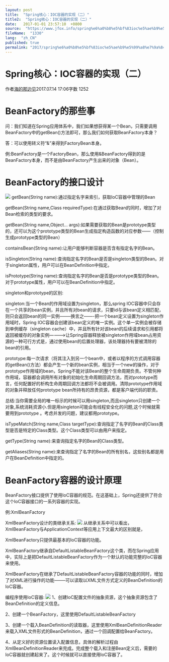```yaml
---
layout: post
title:  "Spring核心：IOC容器的实现（二）"
title2:  "Spring核心：IOC容器的实现（二）"
date:   2017-01-01 23:57:10  +0800
source:  "https://www.jfox.info/spring%e6%a0%b8%e5%bf%83ioc%e5%ae%b9%e5%99%a8%e7%9a%84%e5%ae%9e%e7%8e%b0%e4%ba%8c.html"
fileName:  "1330"
lang:  "zh_CN"
published: true
permalink: "2017/spring%e6%a0%b8%e5%bf%83ioc%e5%ae%b9%e5%99%a8%e7%9a%84%e5%ae%9e%e7%8e%b0%e4%ba%8c.html"
---
```


# Spring核心：IOC容器的实现（二） 


作者[海的那边见](/u/615594beaa56)2017.07.14 17:06字数 1252
# BeanFactory的那些事

问：我们知道在Spring应用体系中，我们如果想获得某一个Bean，只需要调用BeanFactory中的getBean()方法即可，那么我们如何获取BeanFactory本身？

答：可以使用转义符“&”来得到FactoryBean本身。

例:BeanFactory是一个FactoryBean，那么使用&BeanFactory得到的是BeanFactory本身，而不是由BeanFactory产生出来的对象（Bean）。

# BeanFactory的接口设计
![](e494cce.png)
getBean(String name):通过指定名字来索引，获取IoC容器中管理的Bean

getBean(String name,Class<T> requiredType):在通过获取Bean的同时，增加了对Bean检索的类型的要求。

getBean(String name,Object… args):如果需要获取的Bean是prototype类型的，还可以为这个prototype类型的Bean生成指定构造函数的对应参数——（控制生成prototype类型的Bean）

containsBean(String name):让用户能够判断容器是否含有指定名字的Bean。

isSingleton(String name):查询指定名字的Bean是否是singleton类型的Bean。对于singleton属性，用户可以在BeanDefinition中指定。

isPrototype(String name):查询指定名字的Bean是否是prototype类型的Bean。对于prototype属性，用户可以在BeanDefinition中指定。

singleton和prototype的区别:

singleton:当一个Bean的作用域设置为singleton，那么spring IOC容器中只会存在一个共享的bean实例，并且所有对bean的请求，只要id与该bean定义相匹配，则只会返回bean的同一实例——–换言之——-把一个bean定义设置为singleton作用域时，Spring IOC容器会创建该bean定义的唯一实例。这个单一实例会被存储到单例缓存（singleton cache）中，并且所有针对该bean的后续请求和引用都将返回被缓存的对象实例———->让Spring容器释放被singleton作用域bean占用资源的一种可行方式是，通过使用bean的后置处理器，该处理器持有要被清除的bean的引用。

prototype:每一次请求（将其注入到另一个bean中，或者以程序的方式调用容器的getBean()方法）都会产生一个新的bean实例，相当于一个new的操作，对于prototype作用域的bean，Spring不能对该Bean的整个生命周期负责。不管何种作用域，容器都会调用所有对象的初始化生命周期回调方法，而对prototype而言，任何配置好的析构生命周期回调方法都将不会被调用。清除prototype作用域的对象并释放任何prototype bean所持有的昂贵资源，都是客户端代码的职责。

总结:当你需要全局的唯一标示的时候可以用singleton,而且singleton只创建一个对象,系统消耗资源小.但是用singleton可能会有线程安全化的问题,这个时候就需要用到prototype 。考虑并发的问题，建议都用prototype。

isTypeMatch(String name,Class targetType):查询指定了名字的Bean的Class类型是否是特定的Class类型。这个Class类型可以由用户来指定。

getType(String name):来查询指定名字的Bean的Class类型。

getAliases(String name):来查询指定了名字的Bean的所有别名，这些别名都是用户在BeanDefinition中指定的。

# BeanFactory容器的设计原理

BeanFactory接口提供了使用IoC容器的规范。在这基础上，Spring还提供了符合这个IoC容器接口的一系列容器的实现。

例:XmlBeanFactory

XmlBeanFactory设计的类继承关系:
![](928fc33.png)
从继承关系中可以看出，XmlBeanFactory与ApplicationContext等应用上下文最大的区别就是，

XmlBeanFactory只提供最基本的IoC容器的功能。

XmlBeanFactory继承自DefaultListableBeanFactory这个类，而在Spring应用中，实际上是把DefaultListableBeanFactory作为一个默认的功能完整的IoC容器来使用。

XmlBeanFactory在继承了DefaultListableBeanFactory容器的功能的同时，增加了对XML进行操作的功能——–可以读取以XML文件方式定义的BeanDefinition的IoC容器。

编程序使用IoC容器:
![](7e167b6.png)
1、创建IoC配置文件的抽象资源，这个抽象资源包含了BeanDefinition的定义信息。

2、创建一个BeanFactory，这里使用DefaultListableBeanFactory

3、创建一个载入BeanDefinition的读取器，这里使用XmlBeanDefinitionReader来载入XML文件形式的BeanDefinition，通过一个回调配置给BeanFactory。

4、从定义好的资源位置读入配置信息，具体的解析过程由XmlBeanDefinitionReader来完成。完成整个载入和注册Bean定义后，需要的IoC容器就创建起来了。这个时候就可以直接使用IoC容器了。
